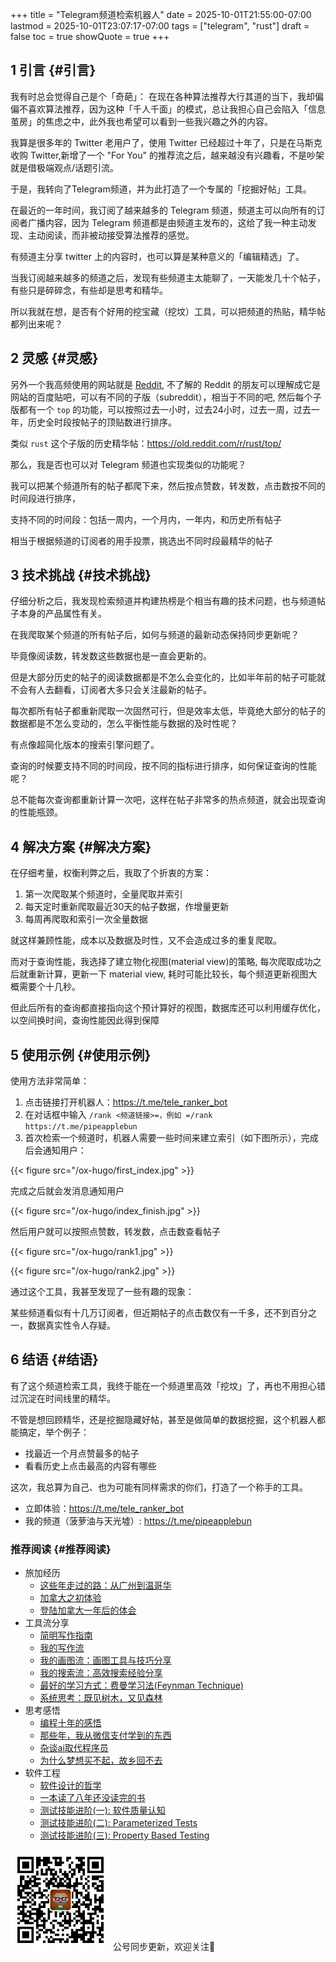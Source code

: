 +++
title = "Telegram频道检索机器人"
date = 2025-10-01T21:55:00-07:00
lastmod = 2025-10-01T23:07:17-07:00
tags = ["telegram", "rust"]
draft = false
toc = true
showQuote = true
+++

## <span class="section-num">1</span> 引言 {#引言}

我有时总会觉得自己是个「奇葩」：
在现在各种算法推荐大行其道的当下，我却偏偏不喜欢算法推荐，因为这种「千人千面」的模式，总让我担心自己会陷入「信息茧房」的焦虑之中，此外我也希望可以看到一些我兴趣之外的内容。

我算是很多年的 Twitter 老用户了，使用 Twitter 已经超过十年了，只是在马斯克收购 Twitter,新增了一个 "For You" 的推荐流之后，越来越没有兴趣看，不是吵架就是借极端观点/话题引流。

于是，我转向了Telegram频道，并为此打造了一个专属的「挖掘好帖」工具。

在最近的一年时间，我订阅了越来越多的 Telegram 频道，频道主可以向所有的订阅者广播内容，因为 Telegram 频道都是由频道主发布的，这给了我一种主动发现、主动阅读，而非被动接受算法推荐的感觉。

有频道主分享 twitter 上的内容时，也可以算是某种意义的「编辑精选」了。

当我订阅越来越多的频道之后，发现有些频道主太能聊了，一天能发几十个帖子，有些只是碎碎念，有些却是思考和精华。

所以我就在想，是否有个好用的挖宝藏（挖坟）工具，可以把频道的热贴，精华帖都列出来呢？


## <span class="section-num">2</span> 灵感 {#灵感}

另外一个我高频使用的网站就是 [Reddit](https://old.reddit.com), 不了解的 Reddit 的朋友可以理解成它是网站的百度贴吧，可以有不同的子版（subreddit），相当于不同的吧, 然后每个子版都有一个 `top` 的功能，可以按照过去一小时，过去24小时，过去一周，过去一年，历史全时段按帖子的顶贴数进行排序。

类似 `rust` 这个子版的历史精华帖：<https://old.reddit.com/r/rust/top/>

那么，我是否也可以对 Telegram 频道也实现类似的功能呢？

我可以把某个频道所有的帖子都爬下来，然后按点赞数，转发数，点击数按不同的时间段进行排序，

支持不同的时间段：包括一周内，一个月内，一年内，和历史所有帖子

相当于根据频道的订阅者的用手投票，挑选出不同时段最精华的帖子


## <span class="section-num">3</span> 技术挑战 {#技术挑战}

仔细分析之后，我发现检索频道并构建热榜是个相当有趣的技术问题，也与频道帖子本身的产品属性有关。

在我爬取某个频道的所有帖子后，如何与频道的最新动态保持同步更新呢？

毕竟像阅读数，转发数这些数据也是一直会更新的。

但是大部分历史的帖子的阅读数据都是不怎么会变化的，比如半年前的帖子可能就不会有人去翻看，订阅者大多只会关注最新的帖子。

每次都所有帖子都重新爬取一次固然可行，但是效率太低，毕竟绝大部分的帖子的数据都是不怎么变动的，怎么平衡性能与数据的及时性呢？

有点像超简化版本的搜索引擎问题了。

查询的时候要支持不同的时间段，按不同的指标进行排序，如何保证查询的性能呢？

总不能每次查询都重新计算一次吧，这样在帖子非常多的热点频道，就会出现查询的性能瓶颈。


## <span class="section-num">4</span> 解决方案 {#解决方案}

在仔细考量，权衡利弊之后，我取了个折衷的方案：

1.  第一次爬取某个频道时，全量爬取并索引
2.  每天定时重新爬取最近30天的帖子数据，作增量更新
3.  每周再爬取和索引一次全量数据

就这样兼顾性能，成本以及数据及时性，又不会造成过多的重复爬取。

而对于查询性能，我选择了建立物化视图(material view)的策略, 每次爬取成功之后就重新计算，更新一下 material view, 耗时可能比较长，每个频道更新视图大概需要个十几秒。

但此后所有的查询都直接指向这个预计算好的视图，数据库还可以利用缓存优化，以空间换时间，查询性能因此得到保障


## <span class="section-num">5</span> 使用示例 {#使用示例}

使用方法非常简单：

1.  点击链接打开机器人：<https://t.me/tele_ranker_bot>
2.  在对话框中输入 `/rank <频道链接>=，例如 =/rank https://t.me/pipeapplebun`
3.  首次检索一个频道时，机器人需要一些时间来建立索引（如下图所示），完成后会通知用户：

{{< figure src="/ox-hugo/first_index.jpg" >}}

完成之后就会发消息通知用户

{{< figure src="/ox-hugo/index_finish.jpg" >}}

然后用户就可以按照点赞数，转发数，点击数查看帖子

{{< figure src="/ox-hugo/rank1.jpg" >}}

{{< figure src="/ox-hugo/rank2.jpg" >}}

通过这个工具，我甚至发现了一些有趣的现象：

某些频道看似有十几万订阅者，但近期帖子的点击数仅有一千多，还不到百分之一，数据真实性令人存疑。


## <span class="section-num">6</span> 结语 {#结语}

有了这个频道检索工具，我终于能在一个频道里高效「挖坟」了，再也不用担心错过沉淀在时间线里的精华。

不管是想回顾精华，还是挖掘隐藏好帖，甚至是做简单的数据挖掘，这个机器人都能搞定，举个例子：

-   找最近一个月点赞最多的帖子
-   看看历史上点击最高的内容有哪些

这次，我总算为自己、也为可能有同样需求的你们，打造了一个称手的工具。

-   立即体验：<https://t.me/tele_ranker_bot>
-   我的频道（菠萝油与天光墟）: <https://t.me/pipeapplebun>


### 推荐阅读 {#推荐阅读}

-   旅加经历
    -   [这些年走过的路：从广州到温哥华](https://ramsayleung.github.io/zh/post/2023/%E8%BF%99%E4%BA%9B%E5%B9%B4%E8%B5%B0%E8%BF%87%E7%9A%84%E8%B7%AF_%E4%BB%8E%E5%B9%BF%E5%B7%9E%E5%88%B0%E6%B8%A9%E5%93%A5%E5%8D%8E/)
    -   [加拿大之初体验](https://ramsayleung.github.io/zh/post/2023/%E5%8A%A0%E6%8B%BF%E5%A4%A7%E4%B9%8B%E5%88%9D%E4%BD%93%E9%AA%8C/)
    -   [登陆加拿大一年后的体会](https://ramsayleung.github.io/zh/post/2024/%E7%99%BB%E9%99%86%E5%8A%A0%E6%8B%BF%E5%A4%A7%E4%B8%80%E5%B9%B4%E7%9A%84%E4%BD%93%E4%BC%9A/)
-   工具流分享
    -   [简明写作指南](https://ramsayleung.github.io/zh/post/2024/%E7%AE%80%E6%98%8E%E5%86%99%E4%BD%9C%E6%8C%87%E5%8D%97/)
    -   [我的写作流](https://ramsayleung.github.io/zh/post/2023/%E6%88%91%E7%9A%84%E5%86%99%E4%BD%9C%E6%B5%81/)
    -   [我的画图流：画图工具与技巧分享](https://ramsayleung.github.io/zh/post/2023/%E6%88%91%E7%9A%84%E7%94%BB%E5%9B%BE%E6%B5%81/)
    -   [我的搜索流：高效搜索经验分享](https://ramsayleung.github.io/zh/post/2023/%E6%88%91%E7%9A%84%E6%90%9C%E7%B4%A2%E6%B5%81/)
    -   [最好的学习方式：费曼学习法(Feynman Technique)](https://ramsayleung.github.io/zh/post/2022/feynman_technique/)
    -   [系统思考：既见树木，又见森林](https://ramsayleung.github.io/zh/post/2021/%E7%B3%BB%E7%BB%9F%E6%80%9D%E8%80%83/)
-   思考感悟
    -   [编程十年的感悟](https://ramsayleung.github.io/zh/post/2024/%E7%BC%96%E7%A8%8B%E5%8D%81%E5%B9%B4%E7%9A%84%E6%84%9F%E6%82%9F/)
    -   [那些年，我从微信支付学到的东西](https://ramsayleung.github.io/zh/post/2023/%E4%BB%8E%E5%BE%AE%E4%BF%A1%E6%94%AF%E4%BB%98%E7%A6%BB%E7%BA%BF_%E6%88%91%E5%B8%A6%E8%B5%B0%E4%BA%86%E4%BB%80%E4%B9%88/)
    -   [杂谈ai取代程序员](https://ramsayleung.github.io/zh/post/2025/%E6%9D%82%E8%B0%88ai%E5%8F%96%E4%BB%A3%E7%A8%8B%E5%BA%8F%E5%91%98/)
    -   [为什么梦想买不起，故乡回不去](https://ramsayleung.github.io/zh/post/2023/%E7%BD%AE%E8%BA%AB%E4%BA%8B%E5%86%85/)
-   软件工程
    -   [软件设计的哲学](https://ramsayleung.github.io/zh/post/2025/a_philosophy_of_software_design/)
    -   [一本读了八年还没读完的书](https://ramsayleung.github.io/zh/post/2025/structure_and_interpretation_of_computer_programs/)
    -   [测试技能进阶(一): 软件质量认知](https://ramsayleung.github.io/zh/post/2024/%E6%B5%8B%E8%AF%95%E6%8A%80%E8%83%BD%E8%BF%9B%E9%98%B6%E4%B8%80_%E8%BD%AF%E4%BB%B6%E8%B4%A8%E9%87%8F%E8%AE%A4%E7%9F%A5/)
    -   [测试技能进阶(二): Parameterized Tests](https://ramsayleung.github.io/zh/post/2024/%E6%B5%8B%E8%AF%95%E6%8A%80%E8%83%BD%E8%BF%9B%E9%98%B6%E4%BA%8C_parameterized_tests/)
    -   [测试技能进阶(三): Property Based Testing](https://ramsayleung.github.io/zh/post/2024/%E6%B5%8B%E8%AF%95%E6%8A%80%E8%83%BD%E8%BF%9B%E9%98%B6%E4%B8%89_property_based_testing/)

<div class="qr-container" center>

<img src="/ox-hugo/qrcode_gh_e06d750e626f_1.jpg" alt="qrcode_gh_e06d750e626f_1.jpg" class="qr-container" width="160px" height="160px" center="t" />
公号同步更新，欢迎关注👻

</div>
